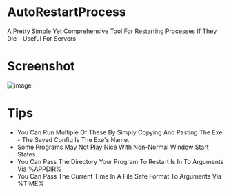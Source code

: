 # AutoRestartProcess
A Pretty Simple Yet Comprehensive Tool For Restarting Processes If They Die - Useful For Servers
# Screenshot
![image](https://user-images.githubusercontent.com/36628963/121628317-de521000-ca70-11eb-8f90-c5ccf672bb54.png)
# Tips
 - You Can Run Multiple Of These By Simply Copying And Pasting The Exe - The Saved Config Is The Exe's Name.
 - Some Programs May Not Play Nice With Non-Normal Window Start States.
 - You Can Pass The Directory Your Program To Restart Is In To Arguments Via %APPDIR%
 - You Can Pass The Current Time In A File Safe Format To Arguments Via %TIME%
